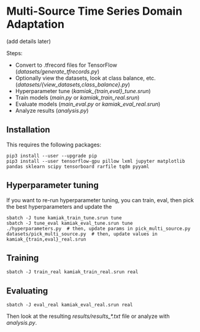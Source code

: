 # Multi-Source Time Series Domain Adaptation

(add details later)

Steps:

- Convert to .tfrecord files for TensorFlow (*datasets/generate_tfrecords.py*)
- Optionally view the datasets, look at class balance, etc. (*datasets/{view_datasets,class_balance}.py*)
- Hyperparameter tune (*kamiak_{train,eval}_tune.srun*)
- Train models (*main.py* or *kamiak_train_real.srun*)
- Evaluate models (*main_eval.py* or *kamiak_eval_real.srun*)
- Analyze results (*analysis.py*)

## Installation

This requires the following packages:

    pip3 install --user --upgrade pip
    pip3 install --user tensorflow-gpu pillow lxml jupyter matplotlib pandas sklearn scipy tensorboard rarfile tqdm pyyaml

## Hyperparameter tuning
If you want to re-run hyperparameter tuning, you can train, eval, then pick
the best hyperparameters and update the

    sbatch -J tune kamiak_train_tune.srun tune
    sbatch -J tune_eval kamiak_eval_tune.srun tune
    ./hyperparameters.py  # then, update params in pick_multi_source.py
    datasets/pick_multi_source.py  # then, update values in kamiak_{train,eval}_real.srun

## Training

    sbatch -J train_real kamiak_train_real.srun real

## Evaluating

    sbatch -J eval_real kamiak_eval_real.srun real

Then look at the resulting *results/results_\*.txt* file or analyze with *analysis.py*.
